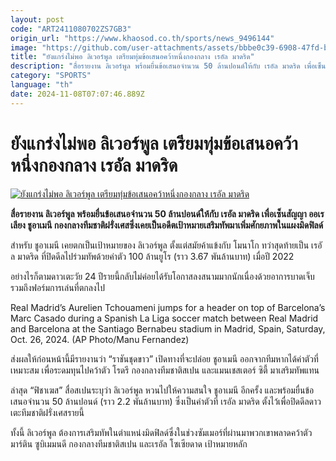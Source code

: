 ```yaml
---
layout: post
code: "ART2411080702ZS7GB3"
origin_url: "https://www.khaosod.co.th/sports/news_9496144"
image: "https://github.com/user-attachments/assets/bbbe0c39-6908-47fd-b31c-5f977932059c"
title: "ยังแกร่งไม่พอ ลิเวอร์พูล เตรียมทุ่มข้อเสนอคว้าหนึ่งกองกลาง เรอัล มาดริด"
description: "สื่อรายงาน ลิเวอร์พูล พร้อมยื่นข้อเสนอจำนวน 50 ล้านปอนด์ให้กับ เรอัล มาดริด เพื่อเซ็นสัญญา ออเรเลียง ชูอาเมนี กองกลางทีมชาติฝรั่งเศสซึ่งเคยเป็นอดีตเป้าหมายเสริมทัพมาเพิ่มศักยภาพในแผงมิดฟิลด์"
category: "SPORTS"
language: "th"
date: 2024-11-08T07:07:46.889Z
---
```


# ยังแกร่งไม่พอ ลิเวอร์พูล เตรียมทุ่มข้อเสนอคว้าหนึ่งกองกลาง เรอัล มาดริด

[![ยังแกร่งไม่พอ ลิเวอร์พูล เตรียมทุ่มข้อเสนอคว้าหนึ่งกองกลาง เรอัล มาดริด](https://www.khaosod.co.th/wpapp/uploads/2024/11/liverpool-Tchouameni-35532.jpg "ยังแกร่งไม่พอ ลิเวอร์พูล เตรียมทุ่มข้อเสนอคว้าหนึ่งกองกลาง เรอัล มาดริด")](https://www.khaosod.co.th/wpapp/uploads/2024/11/liverpool-Tchouameni-35532.jpg)

**สื่อรายงาน ลิเวอร์พูล พร้อมยื่นข้อเสนอจำนวน 50 ล้านปอนด์ให้กับ เรอัล มาดริด เพื่อเซ็นสัญญา ออเรเลียง ชูอาเมนี กองกลางทีมชาติฝรั่งเศสซึ่งเคยเป็นอดีตเป้าหมายเสริมทัพมาเพิ่มศักยภาพในแผงมิดฟิลด์**

สำหรับ ชูอาเมนี เคยตกเป็นเป้าหมายของ ลิเวอร์พูล ตั้งแต่สมัยค้าแข้งกับ โมนาโก ทว่าสุดท้ายเป็น เรอัล มาดริด ที่ปิดดีลไปร่วมทัพด้วยค่าตัว 100 ล้านยูโร (ราว 3.67 พันล้านบาท) เมื่อปี 2022

อย่างไรก็ตามดาวเตะวัย 24 ปีรายนี้กลับไม่ค่อยได้รับโอกาสลงสนามมากนักเนื่องด้วยอาการบาดเจ็บ รวมถึงฟอร์มการเล่นที่ตกลงไป

Real Madrid’s Aurelien Tchouameni jumps for a header on top of Barcelona’s Marc Casado during a Spanish La Liga soccer match between Real Madrid and Barcelona at the Santiago Bernabeu stadium in Madrid, Spain, Saturday, Oct. 26, 2024. (AP Photo/Manu Fernandez)



ส่งผลให้ก่อนหน้านี้มีรายงานว่า “ราชันชุดขาว” เปิดทางที่จะปล่อย ชูอาเมนี ออกจากทีมหากได้ค่าตัวที่เหมาะสม เพื่อระดมทุนไปคว้าตัว โรดรี กองกลางทีมชาติสเปน และแมนเชสเตอร์ ซิตี้ มาเสริมทัพแทน

ล่าสุด “ฟิชาเฆส” สื่อสเปนระบุว่า ลิเวอร์พูล หวนไปให้ความสนใจ ชูอาเมนี อีกครั้ง และพร้อมยื่นข้อเสนอจำนวน 50 ล้านปอนด์ (ราว 2.2 พันล้านบาท) ซึ่งเป็นค่าตัวที่ เรอัล มาดริด ตั้งไว้เพื่อปิดดีลดาวเตะทีมชาติฝรั่งเศสรายนี้

ทั้งนี้ ลิเวอร์พูล ต้องการเสริมทัพในตำแหน่งมิดฟิลด์ซึ่งในช่วงซัมเมอร์ที่ผ่านมาพวกเขาพลาดคว้าตัว มาร์ติน ซูบิเมมนดี กองกลางทีมชาติสเปน และเรอัล โซเซียดาด เป้าหมายหลัก
